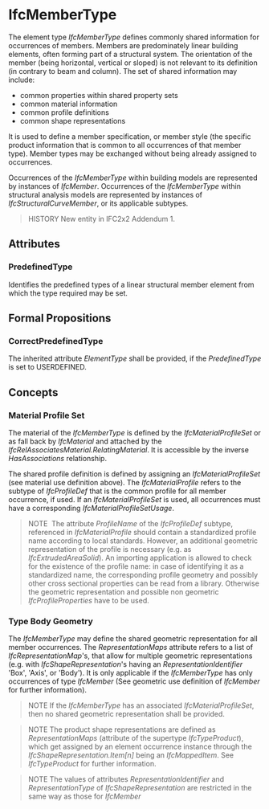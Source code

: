 # IfcMemberType

The element type _IfcMemberType_ defines commonly shared information for occurrences of members. Members are predominately linear building elements, often forming part of a structural system. The orientation of the member (being horizontal, vertical or sloped) is not relevant to its definition (in contrary to beam and column). The set of shared information may include:

* common properties within shared property sets
* common material information
* common profile definitions
* common shape representations
<!-- end of definition -->
It is used to define a member specification, or member style (the specific product information that is common to all occurrences of that member type). Member types may be exchanged without being already assigned to occurrences.

Occurrences of the _IfcMemberType_ within building models are represented by instances of _IfcMember_. Occurrences of the _IfcMemberType_ within structural analysis models are represented by instances of _IfcStructuralCurveMember_, or its applicable subtypes.

> HISTORY  New entity in IFC2x2 Addendum 1.

## Attributes

### PredefinedType
Identifies the predefined types of a linear structural member element from which the type required may be set.

## Formal Propositions

### CorrectPredefinedType
The inherited attribute _ElementType_ shall be provided, if the _PredefinedType_ is set to USERDEFINED.

## Concepts

### Material Profile Set
The material of the _IfcMemberType_ is defined by the
_IfcMaterialProfileSet_ or as fall back by
_IfcMaterial_ and attached by the
_IfcRelAssociatesMaterial.RelatingMaterial_. It is
accessible by the inverse _HasAssociations_
relationship.

The shared profile definition is defined by assigning an
_IfcMaterialProfileSet_ (see material use definition above).
The _IfcMaterialProfile_ refers to the subtype of
_IfcProfileDef_ that is the common profile for all member
occurrence, if used. If an _IfcMaterialProfileSet_ is used, all occurrences must have a corresponding _IfcMaterialProfileSetUsage_.

> NOTE  The attribute _ProfileName_ of the
> _IfcProfileDef_ subtype, referenced in
> _IfcMaterialProfile_ should contain a standardized profile
> name according to local standards. However, an additional
> geometric representation of the profile is necessary (e.g. as
> _IfcExtrudedAreaSolid_). An importing application is allowed
> to check for the existence of the profile name: in case of
> identifying it as a standardized name, the corresponding profile
> geometry and possibly other cross sectional properties can be
> read from a library. Otherwise the geometric representation and
> possible non geometric _IfcProfileProperties_ have to be
> used.

### Type Body Geometry

The _IfcMemberType_ may define the shared geometric representation for all member occurrences. The _RepresentationMaps_ attribute refers to a list of _IfcRepresentationMap_'s, that allow for multiple geometric representations (e.g. with _IfcShapeRepresentation_'s having an _RepresentationIdentifier_ 'Box', 'Axis', or 'Body'). It is only applicable if the _IfcMemberType_ has only occurrences of type _IfcMember_ (See geometric use definition of _IfcMember_ for further information).

> NOTE  If the _IfcMemberType_ has an associated _IfcMaterialProfileSet_, then no shared geometric representation shall be provided.

> NOTE  The product shape representations are defined as _RepresentationMaps_ (attribute of the supertype _IfcTypeProduct_), which get assigned by an element occurrence instance through the _IfcShapeRepresentation.Item[n]_ being an _IfcMappedItem_. See _IfcTypeProduct_ for further information.

> NOTE  The values of attributes _RepresentationIdentifier_ and _RepresentationType_ of _IfcShapeRepresentation_ are restricted in the same way as those for _IfcMember_

